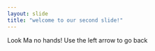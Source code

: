 ```yaml
---
layout: slide
title: "welcome to our second slide!"
---
```

Look Ma no hands!
Use the left arrow to go back
